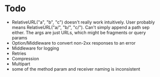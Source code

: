 # Todo

- RelativeURL("a", "b", "c") doesn't really work intuitively.  User probably means
RelativeURL("a/", "b/", "c/").  Can't simply append a path sep either.  The args are just
URLs, which might be fragments or query params
- Option/Middleware to convert non-2xx responses to an error
- Middleware for logging
- Retries
- Compression
- Multipart
- some of the method param and receiver naming is inconsistent